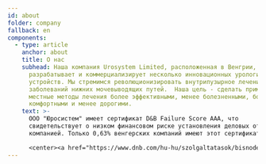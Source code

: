 ```yaml
---
id: about
folder: company
fallback: en
components:
  - type: article
    anchor: about
    title: О нас
    subhead: Наша компания Urosystem Limited, расположенная в Венгрии, успешно
      разрабатывает и коммерциализирует несколько инновационных урологических
      устройств. Мы стремимся революционизировать внутрипузырное лечение
      заболеваний нижних мочевыводящих путей. ​ Наша цель - сделать применяемые
      местные методы лечения более эффективными, менее болезненными, более
      комфортными и менее дорогими.
    text: >-
      ООО "Юросистем" имеет сертификат D&B Failure Score AAA, что
      свидетельствует о низком финансовом риске установления деловых отношений с
      компанией. Только 0,63% венгерских компаний имеют этот сертификат.

      <center><a href="https://www.dnb.com/hu-hu/szolgaltatasok/bisnode-tanusitvany" rel="_noopener" target="_blank"><img loading="lazy" src="https://certificate.hungary.dnb.com/getimage?cid=5291630&lang=en&typ=l&bg=FFFFFF&fg=000000" alt="Dun & Bradstreet tanusitvany" style="border:1px solid #CCCCCC" oncontextmenu="return false" title="  The risk of business transactions with companies that possess a Dun &amp; Bradstreet Certificate is low. The rating is based on the Dun &amp; Bradstreet rating system which combines one hundred years of international experience and considers hundreds of variables. The Dun &amp; Bradstreet Certificate indicates the current status of the company which is updated daily.  " /> </a></center>
---
```

